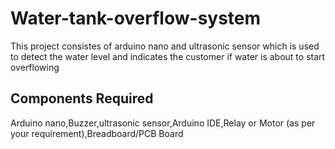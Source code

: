 # Water-tank-overflow-system
This project consistes of arduino nano and ultrasonic sensor which is used to detect the water level and indicates the customer if water is about to start overflowing
## Components Required
Arduino nano,Buzzer,ultrasonic sensor,Arduino IDE,Relay or Motor (as per your requirement),Breadboard/PCB Board

